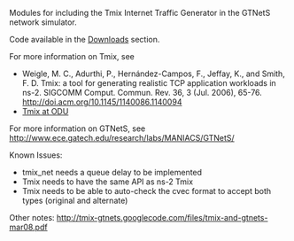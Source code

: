 Modules for including the Tmix Internet Traffic Generator in the GTNetS network simulator.

Code available in the [Downloads](http://code.google.com/p/tmix-gtnets/downloads/list) section.

For more information on Tmix, see
  * Weigle, M. C., Adurthi, P., Hernández-Campos, F., Jeffay, K., and Smith, F. D. Tmix: a tool for generating realistic TCP application workloads in ns-2. SIGCOMM Comput. Commun. Rev. 36, 3 (Jul. 2006), 65-76. http://doi.acm.org/10.1145/1140086.1140094
  * [Tmix at ODU](http://www.cs.odu.edu/inets/Tmix/)

For more information on GTNetS, see
http://www.ece.gatech.edu/research/labs/MANIACS/GTNetS/

Known Issues:
  * tmix\_net needs a queue delay to be implemented
  * Tmix needs to have the same API as ns-2 Tmix
  * Tmix needs to be able to auto-check the cvec format to accept both types (original and alternate)

Other notes: http://tmix-gtnets.googlecode.com/files/tmix-and-gtnets-mar08.pdf